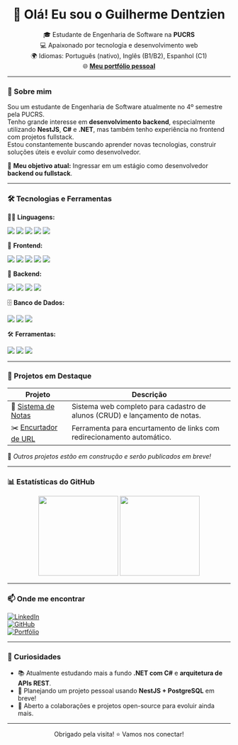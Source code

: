 <h1 align="center">👋 Olá! Eu sou o Guilherme Dentzien</h1>

<p align="center">
  🎓 Estudante de Engenharia de Software na <strong>PUCRS</strong><br>
  💻 Apaixonado por tecnologia e desenvolvimento web<br>
  🌍 Idiomas: Português (nativo), Inglês (B1/B2), Espanhol (C1)<br>
  🌐 <a href="https://guidentzien.vercel.app/" target="_blank"><strong>Meu portfólio pessoal</strong></a><br>
</p>

---

### 🚀 Sobre mim

Sou um estudante de Engenharia de Software atualmente no 4º semestre pela PUCRS.  
Tenho grande interesse em **desenvolvimento backend**, especialmente utilizando **NestJS**, **C#** e **.NET**, mas também tenho experiência no frontend com projetos fullstack.  
Estou constantemente buscando aprender novas tecnologias, construir soluções úteis e evoluir como desenvolvedor.

🎯 **Meu objetivo atual:** Ingressar em um estágio como desenvolvedor **backend ou fullstack**.

---

### 🛠️ Tecnologias e Ferramentas

👨‍💻 **Linguagens:**
<div>
  <img src="https://img.shields.io/badge/Python-3776AB?style=for-the-badge&logo=python&logoColor=white"/>
  <img src="https://img.shields.io/badge/Java-007396?style=for-the-badge&logo=java&logoColor=white"/>
  <img src="https://img.shields.io/badge/C%23-239120?style=for-the-badge&logo=c-sharp&logoColor=white"/>
  <img src="https://img.shields.io/badge/JavaScript-F7DF1E?style=for-the-badge&logo=javascript&logoColor=black"/>
  <img src="https://img.shields.io/badge/TypeScript-3178C6?style=for-the-badge&logo=typescript&logoColor=white"/>
</div>

🎨 **Frontend:**
<div>
  <img src="https://img.shields.io/badge/React-61DAFB?style=for-the-badge&logo=react&logoColor=black"/>
  <img src="https://img.shields.io/badge/Vite-646CFF?style=for-the-badge&logo=vite&logoColor=white"/>
  <img src="https://img.shields.io/badge/HTML5-E34F26?style=for-the-badge&logo=html5&logoColor=white"/>
  <img src="https://img.shields.io/badge/CSS3-1572B6?style=for-the-badge&logo=css3&logoColor=white"/>
  <img src="https://img.shields.io/badge/Tailwind%20CSS-38B2AC?style=for-the-badge&logo=tailwind-css&logoColor=white"/>
</div>

🧠 **Backend:**
<div>
  <img src="https://img.shields.io/badge/NestJS-E0234E?style=for-the-badge&logo=nestjs&logoColor=white"/>
  <img src="https://img.shields.io/badge/.NET-512BD4?style=for-the-badge&logo=dotnet&logoColor=white"/>
  <img src="https://img.shields.io/badge/Node.js-339933?style=for-the-badge&logo=node.js&logoColor=white"/>
  <img src="https://img.shields.io/badge/Express.js-000000?style=for-the-badge&logo=express&logoColor=white"/>
</div>

🗄️ **Banco de Dados:**
<div>
  <img src="https://img.shields.io/badge/MongoDB-47A248?style=for-the-badge&logo=mongodb&logoColor=white"/>
  <img src="https://img.shields.io/badge/SQL-003B57?style=for-the-badge&logo=sqlite&logoColor=white"/>
  <img src="https://img.shields.io/badge/SQLdbx-1F1F1F?style=for-the-badge&logoColor=white"/>
</div>

🛠️ **Ferramentas:**
<div>
  <img src="https://img.shields.io/badge/Vercel-000000?style=for-the-badge&logo=vercel&logoColor=white"/>
  <img src="https://img.shields.io/badge/Render-46E3B7?style=for-the-badge&logo=render&logoColor=white"/>
  <img src="https://img.shields.io/badge/Postman-FF6C37?style=for-the-badge&logo=postman&logoColor=white"/>
</div>

---

### 📌 Projetos em Destaque

| Projeto | Descrição |
|--------|-----------|
| 🔗 [Sistema de Notas](https://github.com/guigs028/Sistema-Notas) | Sistema web completo para cadastro de alunos (CRUD) e lançamento de notas. |
| ✂️ [Encurtador de URL](https://github.com/guigs028/EncurtadorURL) | Ferramenta para encurtamento de links com redirecionamento automático. |

📁 *Outros projetos estão em construção e serão publicados em breve!*

---

### 📊 Estatísticas do GitHub

<div align="center">
  <img height="180em" src="https://github-readme-stats.vercel.app/api?username=guigs028&show_icons=true&theme=radical&hide_border=true"/>
  <img height="180em" src="https://github-readme-stats.vercel.app/api/top-langs/?username=guigs028&layout=compact&theme=radical&hide_border=true"/>
</div>

---

### 📫 Onde me encontrar

[![LinkedIn](https://img.shields.io/badge/LinkedIn-Perfil-blue?logo=linkedin)](https://www.linkedin.com/in/guilhermedentzien/)  
[![GitHub](https://img.shields.io/badge/GitHub-guigs028-333?logo=github)](https://github.com/guigs028)  
[![Portfólio](https://img.shields.io/badge/Portfólio-guidentzien.vercel.app-0A0A0A?logo=vercel&logoColor=white)](https://guidentzien.vercel.app/)

---

### 🧠 Curiosidades

- 📚 Atualmente estudando mais a fundo **.NET com C#** e **arquitetura de APIs REST**.  
- 🌱 Planejando um projeto pessoal usando **NestJS + PostgreSQL** em breve!  
- 🤝 Aberto a colaborações e projetos open-source para evoluir ainda mais.

---

<p align="center">
  Obrigado pela visita! ⭐ Vamos nos conectar!
</p>
